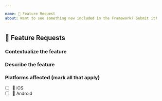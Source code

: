 ```yaml
---

name: 🚀 Feature Request
about: Want to see something new included in the Framework? Submit it!
---
```


## 🚀 Feature Requests

<!--- Summary description of the feature --->

### Contextualize the feature
<!--- Where does it fit in the framework and why it's being included there. --->

### Describe the feature
<!--- Use as much detail as possible here! --->

### Platforms affected (mark all that apply)
- [ ] :iphone: iOS
- [ ] :robot: Android